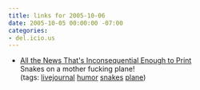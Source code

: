 ```yaml
---
title: links for 2005-10-06
date: 2005-10-05 00:00:00 -07:00
categories:
- del.icio.us
---
```


<ul class="delicious">
	<li>
		<div class="delicious-link"><a href="http://www.livejournal.com/users/tongodeon/tag/snakes+on+a+plane">All the News That's Inconsequential Enough to Print</a></div>
		<div class="delicious-extended">Snakes on a mother fucking plane!</div>
		<div class="delicious-tags">(tags: <a href="http://del.icio.us/torrez/livejournal">livejournal</a> <a href="http://del.icio.us/torrez/humor">humor</a> <a href="http://del.icio.us/torrez/snakes">snakes</a> <a href="http://del.icio.us/torrez/plane">plane</a>)</div>
	</li>
</ul>
